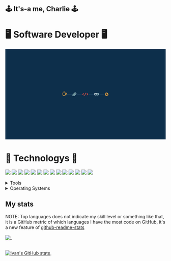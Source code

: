 ## 🕹️ It's-a me, Charlie 🕹️

# 🖥️ Software Developer 🖥️

![](https://github.com/devCharlie84/devCharlie84/blob/main/img_readme_profile.jpg)



# 💾 Technologys 💾

<img src="https://img.shields.io/badge/Java-critical" />  <img src="https://img.shields.io/badge/JavaScript-important" />  <img src="https://img.shields.io/badge/SQL-black" /> <img src="https://img.shields.io/badge/%20-C%23-white" />  <img src="https://img.shields.io/badge/HTML-9cf" />  <img src="https://img.shields.io/badge/CSS-blue" />  <img src="https://img.shields.io/badge/SCSS-purple" />  <img src="https://img.shields.io/badge/MongoDB-green" />  <img src="https://img.shields.io/badge/React-blue" />  <img src="https://img.shields.io/badge/Node-brown" />   <img src="https://img.shields.io/badge/Docker-blue" />  <img src="https://img.shields.io/badge/Kubernetes-silver" />  <img src="https://img.shields.io/badge/Python-pink" />  <img src="https://img.shields.io/badge/PowerBI-yellow" />

<details>
  <summary>Tools</summary>
  <ul>    
  <li>Visual Studio Code</li>
  <li>Visual Studio</li>
  <li>Postman </li>
  <li>Microsoft SQL Server Management Studio</li>
  <li>Power BI Desktop</li>
  <li>Netbeans</li>
  <li>Robo3T</li>
  <li>TextMaker</li>  
  <li>Netbeans</li>
  <li>Cisco Packet Tracer</li>
  <li>Android Studio</li>  
  </ul>
</details>

<details>
	<summary>Operating Systems</summary>
	<ul>
	<li>Windows</li>
  <li>Ubuntu</li>  
  <li>CentOS</li>  
	<li>Kali Linux</li>
	</ul>
</details>

## My stats

NOTE: Top languages does not indicate my skill level or something like that, it is a GitHub metric of which languages I have the most code on GitHub, it's a new feature of [github-readme-stats](https://github.com/anuraghazra/github-readme-stats)

<a href="https://github.com/devCharlie84/github-readme-stats">
  <img align="center" src="https://github-readme-stats.vercel.app/api/top-langs/?username=devCharlie84&layout=compact&theme=tokyonight" />
</a> &nbsp;&nbsp;&nbsp;&nbsp;&nbsp;&nbsp;&nbsp;&nbsp;&nbsp;&nbsp;&nbsp;&nbsp;

<br><a href="https://github.com/devCharlie84/github-readme-stats">
  <img align="center" src="https://github-readme-stats.vercel.app/api?username=devCharlie84&show_icons=true&include_all_commits=true&theme=tokyonight&line_height=27" alt="Ivan's GitHub stats" />
</a> &nbsp;
<!--
**devCharlie84/devCharlie84** is a ✨ _special_ ✨ repository because its `README.md` (this file) appears on your GitHub profile.

Here are some ideas to get you started:

- 🔭 I’m currently working on ...
- 🌱 I’m currently learning ...
- 👯 I’m looking to collaborate on ...
- 🤔 I’m looking for help with ...
- 💬 Ask me about ...
- 📫 How to reach me: ...
- 😄 Pronouns: ...
- ⚡ Fun fact: ...
-->
